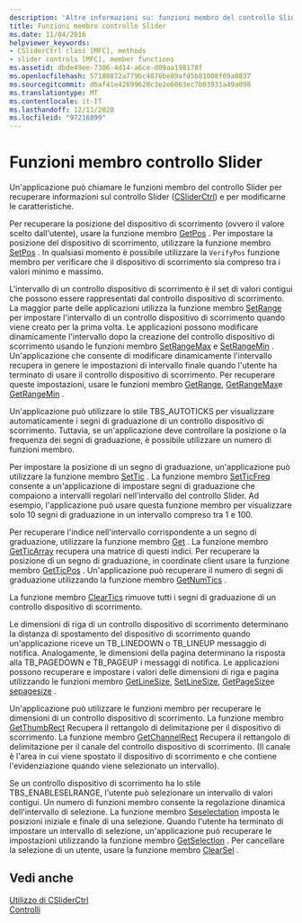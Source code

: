 ```yaml
---
description: 'Altre informazioni su: funzioni membro del controllo Slider'
title: Funzioni membro controllo Slider
ms.date: 11/04/2016
helpviewer_keywords:
- CSliderCtrl class [MFC], methods
- slider controls [MFC], member functions
ms.assetid: dbde49ee-7306-4d14-a6ce-d09aa198178f
ms.openlocfilehash: 57108872a779bc4876be89afd5b81008f69a0837
ms.sourcegitcommit: d6af41e42699628c3e2e6063ec7b03931a49a098
ms.translationtype: MT
ms.contentlocale: it-IT
ms.lasthandoff: 12/11/2020
ms.locfileid: "97216899"
---
```

# <a name="slider-control-member-functions"></a>Funzioni membro controllo Slider

Un'applicazione può chiamare le funzioni membro del controllo Slider per recuperare informazioni sul controllo Slider ([CSliderCtrl](../mfc/reference/csliderctrl-class.md)) e per modificarne le caratteristiche.

Per recuperare la posizione del dispositivo di scorrimento (ovvero il valore scelto dall'utente), usare la funzione membro [GetPos](../mfc/reference/csliderctrl-class.md#getpos) . Per impostare la posizione del dispositivo di scorrimento, utilizzare la funzione membro [SetPos](../mfc/reference/csliderctrl-class.md#setpos) . In qualsiasi momento è possibile utilizzare la `VerifyPos` funzione membro per verificare che il dispositivo di scorrimento sia compreso tra i valori minimo e massimo.

L'intervallo di un controllo dispositivo di scorrimento è il set di valori contigui che possono essere rappresentati dal controllo dispositivo di scorrimento. La maggior parte delle applicazioni utilizza la funzione membro [SetRange](../mfc/reference/csliderctrl-class.md#setrange) per impostare l'intervallo di un controllo dispositivo di scorrimento quando viene creato per la prima volta. Le applicazioni possono modificare dinamicamente l'intervallo dopo la creazione del controllo dispositivo di scorrimento usando le funzioni membro [SetRangeMax](../mfc/reference/csliderctrl-class.md#setrangemax) e [SetRangeMin](../mfc/reference/csliderctrl-class.md#setrangemin) . Un'applicazione che consente di modificare dinamicamente l'intervallo recupera in genere le impostazioni di intervallo finale quando l'utente ha terminato di usare il controllo dispositivo di scorrimento. Per recuperare queste impostazioni, usare le funzioni membro [GetRange](../mfc/reference/csliderctrl-class.md#getrange), [GetRangeMax](../mfc/reference/csliderctrl-class.md#getrangemax)e [GetRangeMin](../mfc/reference/csliderctrl-class.md#getrangemin) .

Un'applicazione può utilizzare lo stile TBS_AUTOTICKS per visualizzare automaticamente i segni di graduazione di un controllo dispositivo di scorrimento. Tuttavia, se un'applicazione deve controllare la posizione o la frequenza dei segni di graduazione, è possibile utilizzare un numero di funzioni membro.

Per impostare la posizione di un segno di graduazione, un'applicazione può utilizzare la funzione membro [SetTic](../mfc/reference/csliderctrl-class.md#settic) . La funzione membro [SetTicFreq](../mfc/reference/csliderctrl-class.md#setticfreq) consente a un'applicazione di impostare segni di graduazione che compaiono a intervalli regolari nell'intervallo del controllo Slider. Ad esempio, l'applicazione può usare questa funzione membro per visualizzare solo 10 segni di graduazione in un intervallo compreso tra 1 e 100.

Per recuperare l'indice nell'intervallo corrispondente a un segno di graduazione, utilizzare la funzione membro [Get](../mfc/reference/csliderctrl-class.md#gettic) . La funzione membro [GetTicArray](../mfc/reference/csliderctrl-class.md#getticarray) recupera una matrice di questi indici. Per recuperare la posizione di un segno di graduazione, in coordinate client usare la funzione membro [GetTicPos](../mfc/reference/csliderctrl-class.md#getticpos) . Un'applicazione può recuperare il numero di segni di graduazione utilizzando la funzione membro [GetNumTics](../mfc/reference/csliderctrl-class.md#getnumtics) .

La funzione membro [ClearTics](../mfc/reference/csliderctrl-class.md#cleartics) rimuove tutti i segni di graduazione di un controllo dispositivo di scorrimento.

Le dimensioni di riga di un controllo dispositivo di scorrimento determinano la distanza di spostamento del dispositivo di scorrimento quando un'applicazione riceve un TB_LINEDOWN o TB_LINEUP messaggio di notifica. Analogamente, le dimensioni della pagina determinano la risposta alla TB_PAGEDOWN e TB_PAGEUP i messaggi di notifica. Le applicazioni possono recuperare e impostare i valori delle dimensioni di riga e pagina utilizzando le funzioni membro [GetLineSize](../mfc/reference/csliderctrl-class.md#getlinesize), [SetLineSize](../mfc/reference/csliderctrl-class.md#setlinesize), [GetPageSize](../mfc/reference/csliderctrl-class.md#getpagesize)e [sepagesize](../mfc/reference/csliderctrl-class.md#setpagesize) .

Un'applicazione può utilizzare le funzioni membro per recuperare le dimensioni di un controllo dispositivo di scorrimento. La funzione membro [GetThumbRect](../mfc/reference/csliderctrl-class.md#getthumbrect) Recupera il rettangolo di delimitazione per il dispositivo di scorrimento. La funzione membro [GetChannelRect](../mfc/reference/csliderctrl-class.md#getchannelrect) Recupera il rettangolo di delimitazione per il canale del controllo dispositivo di scorrimento. (Il canale è l'area in cui viene spostato il dispositivo di scorrimento e che contiene l'evidenziazione quando viene selezionato un intervallo).

Se un controllo dispositivo di scorrimento ha lo stile TBS_ENABLESELRANGE, l'utente può selezionare un intervallo di valori contigui. Un numero di funzioni membro consente la regolazione dinamica dell'intervallo di selezione. La funzione membro [Seselectation](../mfc/reference/csliderctrl-class.md#setselection) imposta le posizioni iniziale e finale di una selezione. Quando l'utente ha terminato di impostare un intervallo di selezione, un'applicazione può recuperare le impostazioni utilizzando la funzione membro [GetSelection](../mfc/reference/csliderctrl-class.md#getselection) . Per cancellare la selezione di un utente, usare la funzione membro [ClearSel](../mfc/reference/csliderctrl-class.md#clearsel) .

## <a name="see-also"></a>Vedi anche

[Utilizzo di CSliderCtrl](../mfc/using-csliderctrl.md)<br/>
[Controlli](../mfc/controls-mfc.md)
